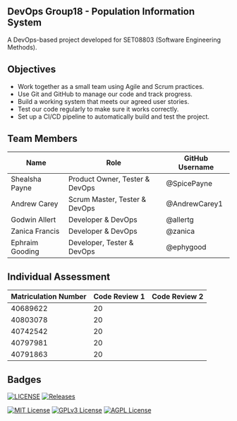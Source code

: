 ## DevOps Group18 - Population Information System

A DevOps-based project developed for SET08803 (Software Engineering Methods).

## Objectives
- Work together as a small team using Agile and Scrum practices.
- Use Git and GitHub to manage our code and track progress.
- Build a working system that meets our agreed user stories.
- Test our code regularly to make sure it works correctly.
- Set up a CI/CD pipeline to automatically build and test the project.

## Team Members
| Name           | Role                           | GitHub Username |
|--------------- |------------------------------- |-----------------|
| Shealsha Payne | Product Owner, Tester & DevOps | @SpicePayne     |
| Andrew Carey   | Scrum Master, Tester & DevOps  | @AndrewCarey1   |
| Godwin Allert  | Developer & DevOps             | @allertg       | 
| Zanica Francis | Developer & DevOps             | @zanica        | 
| Ephraim Gooding| Developer, Tester & DevOps     | @ephygood      | 

## Individual Assessment
| Matriculation Number         |Code Review 1| Code Review 2|
|------------------------------|-------------|--------------|
|  40689622                    |     20      |              | 
|  40803078                    |     20      |              |
|  40742542                    |     20      |              |
|  40797981                    |     20      |              |
|  40791863                    |     20      |              |

## Badges

[![LICENSE](https://img.shields.io/github/license/SpicePayne/devops.svg?style=flat-square)](https://github.com/SpicePayne/devops-group18/blob/master/LICENSE)
[![Releases](https://img.shields.io/github/release/SpicePayne/devops/all.svg?style=flat-square)](https://github.com/SpicePayne/devops-group18/releases)

[![MIT License](https://img.shields.io/badge/License-MIT-green.svg)](https://choosealicense.com/licenses/mit/)
[![GPLv3 License](https://img.shields.io/badge/License-GPL%20v3-yellow.svg)](https://opensource.org/licenses/)
[![AGPL License](https://img.shields.io/badge/license-AGPL-blue.svg)](http://www.gnu.org/licenses/agpl-3.0)
